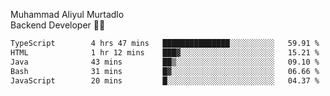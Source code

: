 Muhammad Aliyul Murtadlo
<br>
Backend Developer 👨‍💻
<br>
<!--START_SECTION:waka-->

```txt
TypeScript        4 hrs 47 mins   ███████████████░░░░░░░░░░   59.91 %
HTML              1 hr 12 mins    ███▓░░░░░░░░░░░░░░░░░░░░░   15.21 %
Java              43 mins         ██▒░░░░░░░░░░░░░░░░░░░░░░   09.10 %
Bash              31 mins         █▓░░░░░░░░░░░░░░░░░░░░░░░   06.66 %
JavaScript        20 mins         █░░░░░░░░░░░░░░░░░░░░░░░░   04.37 %
```

<!--END_SECTION:waka-->
